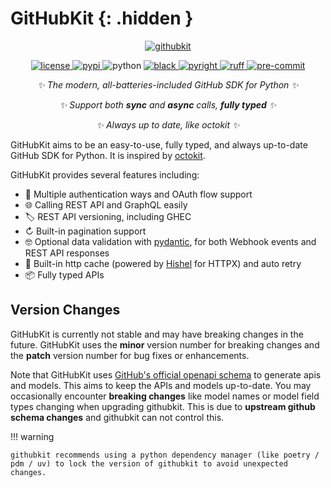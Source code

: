 <!-- markdownlint-disable MD033 MD041 -->

# GitHubKit {: .hidden }

<div align="center" markdown="1">

[![githubkit](https://socialify.git.ci/yanyongyu/githubkit/image?description=1&descriptionEditable=%E2%9C%A8%20GitHub%20SDK%20for%20Python%20%E2%9C%A8&font=Bitter&language=1&pattern=Circuit%20Board&theme=Light)](https://github.com/yanyongyu/githubkit)

<p>
  <a href="https://raw.githubusercontent.com/yanyongyu/githubkit/master/LICENSE">
    <img src="https://img.shields.io/github/license/yanyongyu/githubkit" alt="license">
  </a>
  <a href="https://pypi.python.org/pypi/githubkit">
    <img src="https://img.shields.io/pypi/v/githubkit?logo=python&logoColor=edb641" alt="pypi">
  </a>
  <img src="https://img.shields.io/badge/python-3.8+-blue?logo=python&logoColor=edb641" alt="python">
  <a href="https://github.com/psf/black">
    <img src="https://img.shields.io/badge/code%20style-black-000000.svg?logo=python&logoColor=edb641" alt="black">
  </a>
  <a href="https://github.com/Microsoft/pyright">
    <img src="https://img.shields.io/badge/types-pyright-797952.svg?logo=python&logoColor=edb641" alt="pyright">
  </a>
  <a href="https://github.com/astral-sh/ruff">
    <img src="https://img.shields.io/endpoint?url=https://raw.githubusercontent.com/charliermarsh/ruff/main/assets/badge/v2.json" alt="ruff">
  </a>
  <a href="https://results.pre-commit.ci/latest/github/yanyongyu/githubkit/master">
    <img src="https://results.pre-commit.ci/badge/github/yanyongyu/githubkit/master.svg" alt="pre-commit" />
  </a>
</p>

<!-- markdownlint-capture -->
<!-- markdownlint-disable MD036 -->

_✨ The modern, all-batteries-included GitHub SDK for Python ✨_

_✨ Support both **sync** and **async** calls, **fully typed** ✨_

_✨ Always up to date, like octokit ✨_

<!-- markdownlint-restore -->

</div>

GitHubKit aims to be an easy-to-use, fully typed, and always up-to-date GitHub SDK for Python. It is inspired by [octokit](https://github.com/octokit).

GitHubKit provides several features including:

- 👤 Multiple authentication ways and OAuth flow support
- 🌐 Calling REST API and GraphQL easily
- 🏷️ REST API versioning, including GHEC
- ↻ Built-in pagination support
- 🤓 Optional data validation with [pydantic](https://docs.pydantic.dev/latest/), for both Webhook events and REST API responses
- 🚨 Built-in http cache (powered by [Hishel](https://hishel.com/) for HTTPX) and auto retry
- 📦 Fully typed APIs

## Version Changes

GitHubKit is currently not stable and may have breaking changes in the future. GitHubKit uses the **minor** version number for breaking changes and the **patch** version number for bug fixes or enhancements.

Note that GitHubKit uses [GitHub's official openapi schema](https://github.com/github/rest-api-description) to generate apis and models. This aims to keep the APIs and models up-to-date. You may occasionally encounter **breaking changes** like model names or model field types changing when upgrading githubkit. This is due to **upstream github schema changes** and githubkit can not control this.

!!! warning

    githubkit recommends using a python dependency manager (like poetry / pdm / uv) to lock the version of githubkit to avoid unexpected changes.
